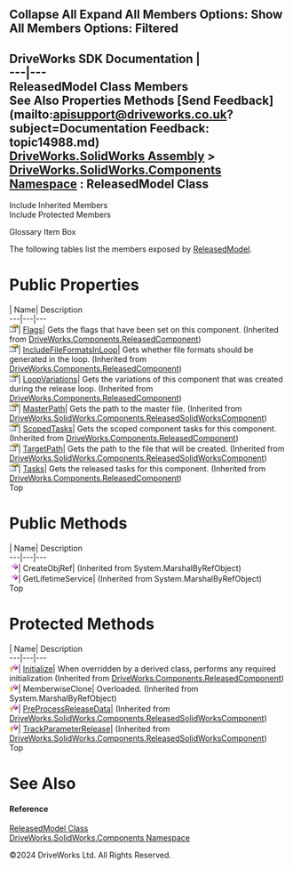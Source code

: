        

 Collapse All Expand All  Members Options: Show All  Members Options: Filtered   
---  
DriveWorks SDK Documentation  |   
---|---  
ReleasedModel Class Members   
See Also Properties Methods [Send Feedback](mailto:apisupport@driveworks.co.uk?subject=Documentation Feedback: topic14988.md)  
[DriveWorks.SolidWorks Assembly](topic13342.md) > [DriveWorks.SolidWorks.Components Namespace](topic13925.md) : ReleasedModel Class  
---  
  
Include Inherited Members    
Include Protected Members  


Glossary Item Box

The following tables list the members exposed by [ReleasedModel](topic14988.md).

# Public Properties

| Name| Description  
---|---|---  
![Public Property](dotnetimages/publicProperty.gif)| [Flags](topic6331.md)| Gets the flags that have been set on this component. (Inherited from [DriveWorks.Components.ReleasedComponent](topic6324.md))  
![Public Property](dotnetimages/publicProperty.gif)| [IncludeFileFormatsInLoop](topic6332.md)| Gets whether file formats should be generated in the loop. (Inherited from [DriveWorks.Components.ReleasedComponent](topic6324.md))  
![Public Property](dotnetimages/publicProperty.gif)| [LoopVariations](topic6333.md)| Gets the variations of this component that was created during the release loop. (Inherited from [DriveWorks.Components.ReleasedComponent](topic6324.md))  
![Public Property](dotnetimages/publicProperty.gif)| [MasterPath](topic15039.md)| Gets the path to the master file. (Inherited from [DriveWorks.SolidWorks.Components.ReleasedSolidWorksComponent](topic15029.md))  
![Public Property](dotnetimages/publicProperty.gif)| [ScopedTasks](topic6334.md)| Gets the scoped component tasks for this component. (Inherited from [DriveWorks.Components.ReleasedComponent](topic6324.md))  
![Public Property](dotnetimages/publicProperty.gif)| [TargetPath](topic15040.md)| Gets the path to the file that will be created. (Inherited from [DriveWorks.SolidWorks.Components.ReleasedSolidWorksComponent](topic15029.md))  
![Public Property](dotnetimages/publicProperty.gif)| [Tasks](topic6335.md)| Gets the released tasks for this component. (Inherited from [DriveWorks.Components.ReleasedComponent](topic6324.md))  
Top

# Public Methods

| Name| Description  
---|---|---  
![Public Method](dotnetimages/publicMethod.gif)| CreateObjRef|  (Inherited from System.MarshalByRefObject)  
![Public Method](dotnetimages/publicMethod.gif)| GetLifetimeService|  (Inherited from System.MarshalByRefObject)  
Top

# Protected Methods

| Name| Description  
---|---|---  
![Protected Method](dotnetimages/protectedMethod.gif)| [Initialize](topic6330.md)| When overridden by a derived class, performs any required initialization (Inherited from [DriveWorks.Components.ReleasedComponent](topic6324.md))  
![Protected Method](dotnetimages/protectedMethod.gif)| MemberwiseClone| Overloaded. (Inherited from System.MarshalByRefObject)  
![Protected Method](dotnetimages/protectedMethod.gif)| [PreProcessReleaseData](topic15035.md)|  (Inherited from [DriveWorks.SolidWorks.Components.ReleasedSolidWorksComponent](topic15029.md))  
![Protected Method](dotnetimages/protectedMethod.gif)| [TrackParameterRelease](topic15038.md)|  (Inherited from [DriveWorks.SolidWorks.Components.ReleasedSolidWorksComponent](topic15029.md))  
Top

# See Also

#### Reference

[ReleasedModel Class](topic14988.md)   
[DriveWorks.SolidWorks.Components Namespace](topic13925.md)

©2024 DriveWorks Ltd. All Rights Reserved.
